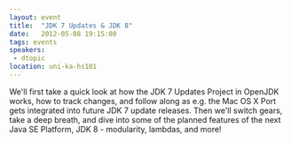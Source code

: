 ```yaml
---
layout: event
title:  "JDK 7 Updates & JDK 8"
date:   2012-05-08 19:15:00
tags: events
speakers:
 - dtopic
location: uni-ka-hs101
---
```


We'll first take a quick look at how the JDK 7 Updates Project in OpenJDK works, how to track changes, and follow along as e.g. the Mac OS X Port gets integrated into future JDK 7 update releases. Then we'll switch gears, take a deep breath, and dive into some of the planned features of the next Java SE Platform, JDK 8 - modularity, lambdas, and more!